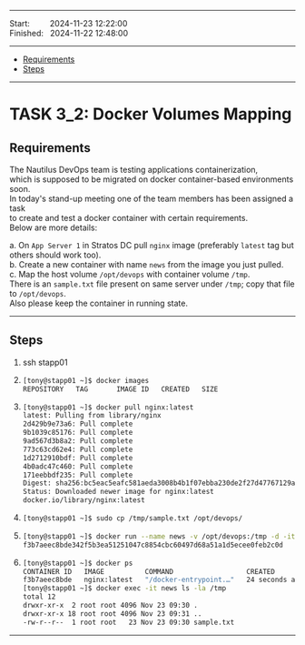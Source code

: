 
------------------------------

Start: &nbsp;&nbsp;&nbsp;&nbsp;&nbsp;&nbsp;&nbsp;&nbsp;2024-11-23 12:22:00   
Finished: &nbsp;&nbsp;2024-11-22 12:48:00

------------------------------

- [Requirements](#requirements)
- [Steps](#steps)

------------------------------

# TASK 3_2: Docker Volumes Mapping

## Requirements

The Nautilus DevOps team is testing applications containerization,  
which is supposed to be migrated on docker container-based environments soon.  
In today's stand-up meeting one of the team members has been assigned a task  
to create and test a docker container with certain requirements.  
Below are more details:

a. On `App Server 1` in Stratos DC pull `nginx` image (preferably `latest` tag but others should work too).  
b. Create a new container with name `news` from the image you just pulled.  
c. Map the host volume `/opt/devops` with container volume `/tmp`.  
There is an `sample.txt` file present on same server under `/tmp`; copy that file to `/opt/devops`.  
Also please keep the container in running state.  

------------------------------

## Steps
1. ssh stapp01
2. ```bash
   [tony@stapp01 ~]$ docker images
   REPOSITORY   TAG       IMAGE ID   CREATED   SIZE
   ```
3. ```bash
   [tony@stapp01 ~]$ docker pull nginx:latest 
   latest: Pulling from library/nginx
   2d429b9e73a6: Pull complete 
   9b1039c85176: Pull complete 
   9ad567d3b8a2: Pull complete 
   773c63cd62e4: Pull complete 
   1d2712910bdf: Pull complete 
   4b0adc47c460: Pull complete 
   171eebbdf235: Pull complete 
   Digest: sha256:bc5eac5eafc581aeda3008b4b1f07ebba230de2f27d47767129a6a905c84f470
   Status: Downloaded newer image for nginx:latest
   docker.io/library/nginx:latest
   ```
4. ```bash
   [tony@stapp01 ~]$ sudo cp /tmp/sample.txt /opt/devops/
   ```
5. ```bash
   [tony@stapp01 ~]$ docker run --name news -v /opt/devops:/tmp -d -it nginx:latest
   f3b7aeec8bde342f5b3ea51251047c8854cbc60497d68a51a1d5ecee0feb2c0d
   ```
6. ```bash
   [tony@stapp01 ~]$ docker ps
   CONTAINER ID   IMAGE          COMMAND                  CREATED          STATUS          PORTS     NAMES
   f3b7aeec8bde   nginx:latest   "/docker-entrypoint.…"   24 seconds ago   Up 21 seconds   80/tcp    news
   [tony@stapp01 ~]$ docker exec -it news ls -la /tmp
   total 12
   drwxr-xr-x  2 root root 4096 Nov 23 09:30 .
   drwxr-xr-x 18 root root 4096 Nov 23 09:31 ..
   -rw-r--r--  1 root root   23 Nov 23 09:30 sample.txt
   ```
------------------------------


